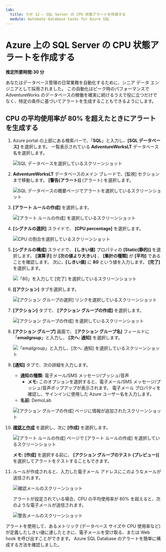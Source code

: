 ```yaml
---
lab:
  title: ラボ 12 – SQL Server の CPU 状態アラートを作成する
  module: Automate database tasks for Azure SQL
---
```


# Azure 上の SQL Server の CPU 状態アラートを作成する

**推定所要時間:30 分**

あなたはデータベース管理の日常業務を自動化するために、シニア データ エンジニアとして採用されました。 この自動化はピーク時のパフォーマンスで AdventureWorks のデータベースの稼働を確実に続けるうえで役に立つだけでなく、特定の条件に基づいてアラートを生成することもできるようにします。

## CPU の平均使用率が 80% を超えたときにアラートを生成する

1. Azure portal の上部にある検索バーで、「**SQL**」と入力し、**[SQL データベース]** を選択します。 一覧表示されている **AdventureWorksLT** データベース名を選択します。

    ![SQL データベースを選択しているスクリーンショット](../images/dp-300-module-12-lab-01.png)

1. **AdventureWorksLT** データベースのメイン ブレードで、[監視] セクションまで移動します。 **[警告(アラート)]** (アラート) を選択します。

    ![SQL データベースの概要ページでアラートを選択しているスクリーンショット](../images/dp-300-module-12-lab-02.png)

1. **[アラート ルールの作成]** を選択します。

    ![[アラート ルールの作成] を選択しているスクリーンショット](../images/dp-300-module-12-lab-03.png)

1. **[シグナルの選択]** スライドで、 **[CPU percentage]** を選択します。

    ![CPU の割合を選択しているスクリーンショット](../images/dp-300-module-12-lab-04.png)

1. **[シグナルの構成]** スライドで、 **[しきい値]** プロパティの **[Static(静的)]** を選択します。 **[演算子]** が **[次の値より大きい]** 、 **[集計の種類]** が **[平均]** であることを確認します。 次に、**[しきい値]** に **80** という値を入力します。 **[完了]** を選択します。

    ![「80」を入力して [完了] を選択しているスクリーンショット](../images/dp-300-module-12-lab-05.png)

1. **[[アクション]** タブを選択します。

    ![[アクション グループの選択] リンクを選択しているスクリーンショット](../images/dp-300-module-12-lab-06.png)

1. **[アクション]** タブで、 **[アクション グループの作成]** を選択します。

    ![[アクション グループの作成] を選択しているスクリーンショット](../images/dp-300-module-12-lab-07.png)

1. **[アクション グループ]** 画面で、 **[アクション グループ名]** フィールドに「**emailgroup**」と入力し、 **[次へ: 通知]** を選択します。

    ![「emailgroup」と入力し、[次へ: 通知] を選択しているスクリーンショット](../images/dp-300-module-12-lab-08.png)

1. **[通知]** タブで、次の詳細を入力します。

    - **通知の種類:** 電子メール/SMS メッセージ/プッシュ/音声
        - **メモ:** このオプションを選択すると、電子メール/SMS メッセージ/プッシュ/音声ポップアップが表示されます。 電子メール プロパティを確認し、サインインに使用した Azure ユーザー名を入力します。
    - **名前:** DemoLab

    ![[アクション グループの作成] ページに情報が追加されたスクリーンショット](../images/dp-300-module-12-lab-09.png)

1. **[確認と作成](確認と作成)** を選択し、次に **[作成]** を選択します。

    ![[アラート ルールの作成] ページで [アラート ルールの作成] を選択しているスクリーンショット](../images/dp-300-module-12-lab-10.png)

    **メモ:** **[作成]** を選択する前に、 **[アクション グループのテスト (プレビュー)]** を選択してアラートをテストすることもできます。

1. ルールが作成されると、入力した電子メール アドレスにこのようなメールが送信されます。

    ![確認メールのスクリーンショット](../images/dp-300-module-12-lab-11.png)

    アラートが設定されている場合、CPU の平均使用率が 80% を超えると、次のような電子メールが送信されます。

    ![警告メールのスクリーンショット](../images/dp-300-module-12-lab-12.png)

アラートを使用して、あるメトリック (データベース サイズや CPU 使用率など) が定義したしきい値に達したときに、電子メールを受け取る、または Web hook を呼び出すことができます。 Azure SQL Database のアラートを簡単に構成する方法を確認しました。
